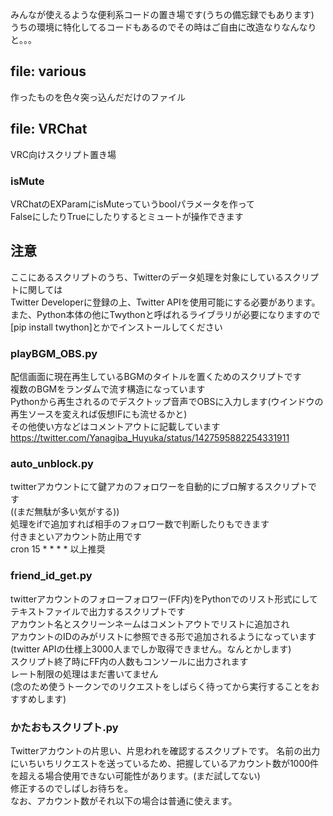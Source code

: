 みんなが使えるような便利系コードの置き場です(うちの備忘録でもあります)  
うちの環境に特化してるコードもあるのでその時はご自由に改造なりなんなりと。。。

## file: various
作ったものを色々突っ込んだだけのファイル

## file: VRChat
VRC向けスクリプト置き場

### isMute
VRChatのEXParamにisMuteっていうboolパラメータを作って  
FalseにしたりTrueにしたりするとミュートが操作できます

## 注意  
ここにあるスクリプトのうち、Twitterのデータ処理を対象にしているスクリプトに関しては  
Twitter Developerに登録の上、Twitter APIを使用可能にする必要があります。  
また、Python本体の他にTwythonと呼ばれるライブラリが必要になりますので[pip install twython]とかでインストールしてください

### playBGM_OBS.py  
配信画面に現在再生しているBGMのタイトルを置くためのスクリプトです  
複数のBGMをランダムで流す構造になっています  
Pythonから再生されるのでデスクトップ音声でOBSに入力します(ウインドウの再生ソースを変えれば仮想IFにも流せるかと)  
その他使い方などはコメントアウトに記載しています  
https://twitter.com/Yanagiba_Huyuka/status/1427595882254331911  

### auto_unblock.py  
twitterアカウントにて鍵アカのフォロワーを自動的にブロ解するスクリプトです  
((まだ無駄が多い気がする))  
処理をifで追加すれば相手のフォロワー数で判断したりもできます  
付きまといアカウント防止用です  
cron 15 * * * * 以上推奨  

### friend_id_get.py
twitterアカウントのフォローフォロワー(FF内)をPythonでのリスト形式にしてテキストファイルで出力するスクリプトです  
アカウント名とスクリーンネームはコメントアウトでリストに追加され  
アカウントのIDのみがリストに参照できる形で追加されるようになっています  
(twitter APIの仕様上3000人までしか取得できません。なんとかします)  
スクリプト終了時にFF内の人数もコンソールに出力されます  
レート制限の処理はまだ書いてません  
(念のため使うトークンでのリクエストをしばらく待ってから実行することをおすすめします)  

### かたおもスクリプト.py
Twitterアカウントの片思い、片思われを確認するスクリプトです。
名前の出力にいちいちリクエストを送っているため、把握しているアカウント数が1000件を超える場合使用できない可能性があります。(まだ試してない)  
修正するのでしばしお待ちを。  
なお、アカウント数がそれ以下の場合は普通に使えます。